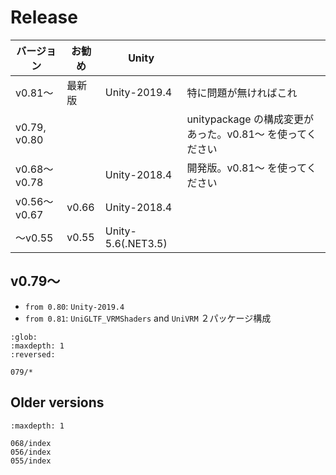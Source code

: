 # Release

| バージョン   | お勧め | Unity              |                                                           |
|--------------|--------|--------------------|-----------------------------------------------------------|
| v0.81～      | 最新版 | Unity-2019.4       | 特に問題が無ければこれ                                    |
| v0.79, v0.80 |        |                    | unitypackage の構成変更があった。v0.81～ を使ってください |
| v0.68～v0.78 |        | Unity-2018.4       | 開発版。v0.81～ を使ってください                          |
| v0.56～v0.67 | v0.66  | Unity-2018.4       |                                                           |
| ～v0.55      | v0.55  | Unity-5.6(.NET3.5) |                                                           |

## v0.79～

* `from 0.80`: `Unity-2019.4`
* `from 0.81`: `UniGLTF_VRMShaders` and `UniVRM` ２パッケージ構成

```{toctree}
:glob:
:maxdepth: 1
:reversed:
   
079/*
```

## Older versions

```{toctree}
:maxdepth: 1

068/index
056/index
055/index
```
